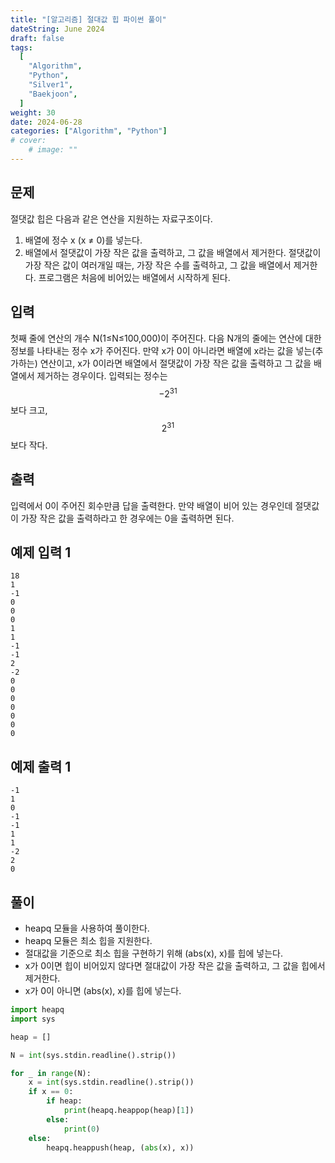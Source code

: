 ```yaml
---
title: "[알고리즘] 절대값 힙 파이썬 풀이"
dateString: June 2024
draft: false
tags:
  [
    "Algorithm",
    "Python",
    "Silver1",
    "Baekjoon",
  ]
weight: 30
date: 2024-06-28
categories: ["Algorithm", "Python"]
# cover:
    # image: ""
---
```

## 문제
절댓값 힙은 다음과 같은 연산을 지원하는 자료구조이다.

1. 배열에 정수 x (x ≠ 0)를 넣는다.
2. 배열에서 절댓값이 가장 작은 값을 출력하고, 그 값을 배열에서 제거한다. 절댓값이 가장 작은 값이 여러개일 때는, 가장 작은 수를 출력하고, 그 값을 배열에서 제거한다.
프로그램은 처음에 비어있는 배열에서 시작하게 된다.

## 입력
첫째 줄에 연산의 개수 N(1≤N≤100,000)이 주어진다. 다음 N개의 줄에는 연산에 대한 정보를 나타내는 정수 x가 주어진다. 만약 x가 0이 아니라면 배열에 x라는 값을 넣는(추가하는) 연산이고, x가 0이라면 배열에서 절댓값이 가장 작은 값을 출력하고 그 값을 배열에서 제거하는 경우이다. 입력되는 정수는 $$ -2^31 $$보다 크고, $$ 2^31 $$보다 작다.

## 출력
입력에서 0이 주어진 회수만큼 답을 출력한다. 만약 배열이 비어 있는 경우인데 절댓값이 가장 작은 값을 출력하라고 한 경우에는 0을 출력하면 된다.

## 예제 입력 1
```
18
1
-1
0
0
0
1
1
-1
-1
2
-2
0
0
0
0
0
0
0
```

## 예제 출력 1
```
-1
1
0
-1
-1
1
1
-2
2
0
```

## 풀이
- heapq 모듈을 사용하여 풀이한다.
- heapq 모듈은 최소 힙을 지원한다.
- 절대값을 기준으로 최소 힙을 구현하기 위해 (abs(x), x)를 힙에 넣는다.
- x가 0이면 힙이 비어있지 않다면 절대값이 가장 작은 값을 출력하고, 그 값을 힙에서 제거한다.
- x가 0이 아니면 (abs(x), x)를 힙에 넣는다.

```python
import heapq
import sys

heap = []

N = int(sys.stdin.readline().strip())

for _ in range(N):
    x = int(sys.stdin.readline().strip())
    if x == 0:
        if heap:
            print(heapq.heappop(heap)[1])
        else:
            print(0)
    else:
        heapq.heappush(heap, (abs(x), x))

```